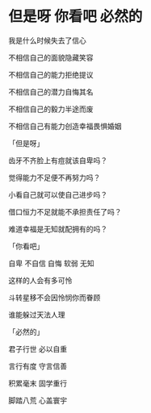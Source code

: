 # 但是呀 你看吧 必然的


我是什么时候失去了信心

不相信自己的面貌隐藏笑容

不相信自己的能力拒绝提议

不相信自己的潜力自悔其名

不相信自己的毅力半途而废

不相信自己有能力创造幸福畏惧婚姻

「但是呀」

齿牙不齐脸上有痘就该自卑吗？

觉得能力不足便不再努力吗？

小看自己就可以使自己进步吗？

借口恒力不足就能不承担责任了吗？

难道幸福是无知就配拥有的吗？

「你看吧」

自卑 不自信 自悔 软弱 无知

这样的人会有多可怜

斗转星移不会因怜悯你而眷顾

谁能躲过天法人理

「必然的」

君子行世 必以自重 

言行有度 守言信善

积累毫末 固学重行

脚踏八荒 心盖寰宇